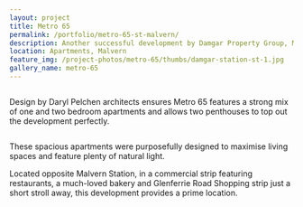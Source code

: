 ```yaml
---
layout: project
title: Metro 65
permalink: /portfolio/metro-65-st-malvern/
description: Another successful development by Damgar Property Group, Melbourne.
location: Apartments, Malvern
feature_img: /project-photos/metro-65/thumbs/damgar-station-st-1.jpg
gallery_name: metro-65
---
```


<div class="row project-detail-content">
  <div class="small-11 medium-10 medium-offset-1 columns">
    <div class="row">
      <div class="large-6 columns">
        <div class="column">
          <p class="project-detail-lead">Design by Daryl Pelchen architects ensures Metro 65 features a strong mix of one and two bedroom apartments and allows two penthouses to top out the development perfectly.</p>
        </div>
      </div>
      <div class="large-6 columns float-left">
        <div class="column">
        <p>These spacious apartments were purposefully designed to maximise living spaces and feature plenty of natural light.</p>
        <p>Located opposite Malvern Station, in a commercial strip featuring restaurants, a much-loved bakery and Glenferrie Road Shopping strip just a short stroll away, this development provides a prime location. </p>
        </div>
      </div>
    </div>
  </div>
</div>
